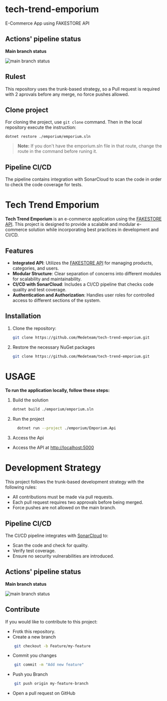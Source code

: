 # tech-trend-emporium
E-Commerce App using FAKESTORE API

## Actions' pipeline status

**Main branch status**

![main branch status](https://github.com/Medeteam/tech-trend-emporium/actions/workflows/pipeline.yml/badge.svg)

## Rulest
This repository uses the trunk-based strategy, so a Pull request is required with 2 aprovals before any merge, no force pushes allowed.

## Clone project
For cloning the project, use `git clone` command. Then in the local repository execute the instruction:

```dotnet restore ./emporium/emporium.sln```

> **Note:** If you don't have the emporium.sln file in that route, change the route in the command before runing it.

## Pipeline CI/CD
The pipeline contains integration with SonarCloud to scan the code in order to check the code coverage for tests.
# Tech Trend Emporium

**Tech Trend Emporium** is an e-commerce application using the [FAKESTORE API](https://fakestoreapi.com/). This project is designed to provide a scalable and modular e-commerce solution while incorporating best practices in development and CI/CD.

## Features

- **Integrated API**: Utilizes the [FAKESTORE API](https://fakestoreapi.com/) for managing products, categories, and users.
- **Modular Structure**: Clear separation of concerns into different modules for scalability and maintainability.
- **CI/CD with SonarCloud**: Includes a CI/CD pipeline that checks code quality and test coverage.
- **Authentication and Authorization**: Handles user roles for controlled access to different sections of the system.

## Installation

1. Clone the repository:
   ```bash
   git clone https://github.com/Medeteam/tech-trend-emporium.git

2. Restore the necessary NuGet packages
   ```bash
   git clone https://github.com/Medeteam/tech-trend-emporium.git
   ```

# USAGE
**To run the application locally, follow these steps:**

1. Build the solution
   ```bash
   dotnet build ./emporium/emporium.sln
   ```

2. Run the project
   ```bash
     dotnet run --project ./emporium/Emporium.Api
   ```

3. Access the Api
- Access the API at [http://localhost:5000](http://localhost:5000)

# Development Strategy
This project follows the trunk-based development strategy with the following rules:

- All contributions must be made via pull requests.
- Each pull request requires two approvals before being merged.
- Force pushes are not allowed on the main branch.

## Pipeline CI/CD
The CI/CD pipeline integrates with [SonarCloud](https://www.sonarsource.com/products/sonarcloud/) to:

- Scan the code and check for quality.
- Verify test coverage.
- Ensure no security vulnerabilities are introduced.

## Actions' pipeline status

**Main branch status**

![main branch status](https://github.com/Medeteam/tech-trend-emporium/actions/workflows/CI-CD.yml/badge.svg)


## Contribute
If you would like to contribute to this project:

- Frotk this repository.
- Create a new branch
```bash
    git checkout -b Feature/my-feature
```
- Commit you changes
```bash
    git commit -m "Add new feature"
```
- Push you Branch
```bash
    git push origin my-feature-branch
```
- Open a pull request on GitHub